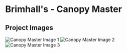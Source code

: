 # Brimhall's - Canopy Master

## Project Images

![Canopy Master Image 1](https://storage.googleapis.com/msgsndr/zTjqcEq3Ndj90wvhfc47/media/67688134fb63bc08086c4f37.jpeg)
![Canopy Master Image 2](https://storage.googleapis.com/msgsndr/zTjqcEq3Ndj90wvhfc47/media/6768813446935194065480f7.jpeg)
![Canopy Master Image 3](https://storage.googleapis.com/msgsndr/zTjqcEq3Ndj90wvhfc47/media/676881342fc195532a4ae6c9.jpeg)

